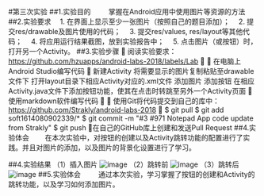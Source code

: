 ﻿#第三次实验 
##1.实验目的   
掌握在Android应用中使用图片等资源的方法 ##2.实验要求  1. 在界面上显示至少一张图片（按照自己的题目添加）；
 2. 提交res/drawable及图片使用的代码；
 3. 提交res/values, res/layout等其他代码；
 4. 将应用运行结果截图，放到实验报告中；
 5. 点击图片（或按钮）时，打开另一个Activity。
##3.实验步骤

阅读实验要求：https://github.com/hzuapps/android-labs-2018/labels/Lab


在电脑上Android Studio编写代码

新建Activity
将需要显示的图片复制粘贴至drawable文件下
打开layout目录下相应Activity对应的.xml文件
添加图片
添加按钮
在相应Activity.java文件下添加按钮功能，使其在点击时转跳至另外一个Activity页面

使用markdown软件编写代码


使用Git将代码提交到自己的库中：https://github.com/Strakly/android-labs-2018

$ git pull
$ git add soft1614080902339/*
$ git commit -m "#3 #971 Notepad App code update from Strakly"
$ git push
在自己的GitHub库上创建和发送Pull Request
##4.实验体会   在本次实验中，对按钮的创建以及Activity跳转功能的配置进行了实践。并且对图片的添加，以及图片的背景化设置进行了学习。

##4.实验结果
   （1）插入图片
    ![image](https://github.com/zhengjinbin/android-labs-2018/blob/master/Soft1614080902317/%233_1.PNG)	
   （2）跳转前
    ![image](https://github.com/zhengjinbin/android-labs-2018/blob/master/Soft1614080902317/%233_2.PNG)	
   （3）跳转后
    ![image](https://github.com/zhengjinbin/android-labs-2018/blob/master/Soft1614080902317/%233_3.PNG)	
##5.实验体会   
    通过本次实验，学习掌握了按钮的创建和Activity的跳转功能，以及学习如何添加图片。

